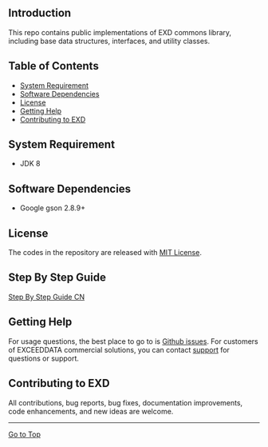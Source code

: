 ## Introduction
This repo contains public implementations of EXD commons library, including base data structures, interfaces, and utility classes.

## Table of Contents
- [System Requirement](#system-requirement)
- [Software Dependencies](#software-dependencies)
- [License](#license)
- [Getting Help](#getting-help)
- [Contributing to EXD](#contributing-to-exd)

## System Requirement
- JDK 8

## Software Dependencies
- Google gson 2.8.9+
  
## License
The codes in the repository are released with [MIT License](LICENSE).

## Step By Step Guide
[Step By Step Guide CN](guide_cn.md)

## Getting Help
For usage questions, the best place to go to is [Github issues](https://github.com/exceeddata/commons-public/issues). For customers of EXCEEDDATA commercial solutions, you can contact [support](mailto:support@smartsct.com) for questions or support.

## Contributing to EXD
All contributions, bug reports, bug fixes, documentation improvements, code enhancements, and new ideas are welcome.

<hr>

[Go to Top](#table-of-contents)
